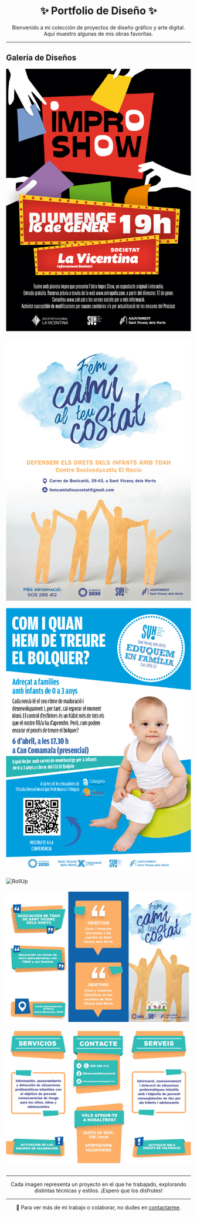 <h1 align="center">✨ Portfolio de Diseño ✨</h1>

<p align="center">
  Bienvenido a mi colección de proyectos de diseño gráfico y arte digital. Aquí muestro algunas de mis obras favoritas.
</p>

---

## Galería de Diseños

<div style="display: flex; flex-direction: column; align-items: center;">
  <img src="https://github.com/JoelCosp/JoelCosp/raw/main/images/cartellImproShow.jpg" alt="Cartel" style="width: 100%; margin-bottom: 20px;">
  <img src="https://github.com/JoelCosp/JoelCosp/raw/main/images/cartellFemCamiAlTeuCostat.jpg" alt="Cartel" style="width: 100%; margin-bottom: 20px;">
  <img src="https://github.com/JoelCosp/JoelCosp/raw/main/images/cartellControlEsfinters.jpg" alt="Cartel" style="width: 100%; margin-bottom: 20px;">
  <img src="https://github.com/JoelCosp/JoelCosp/raw/main/images/rollUpFemCamiAlTeuCostat.jpg" alt="RollUp" style="width: 100%; margin-bottom: 20px;">
  <img src="https://github.com/JoelCosp/JoelCosp/raw/main/images/tripticFemCamiAlTeuCostat1.jpg" alt="Triptico" style="width: 100%; margin-bottom: 20px;">
  <img src="https://github.com/JoelCosp/JoelCosp/raw/main/images/tripticFemCamiAlTeuCostat2.jpg" alt="Triptico" style="width: 100%; margin-bottom: 20px;">
</div>

---

<p align="center">
  Cada imagen representa un proyecto en el que he trabajado, explorando distintas técnicas y estilos. ¡Espero que los disfrutes!
</p>

---

<p align="center">
  📌 Para ver más de mi trabajo o colaborar, no dudes en <a href="mailto:joelc456789@gmail.com">contactarme</a>.
</p>
